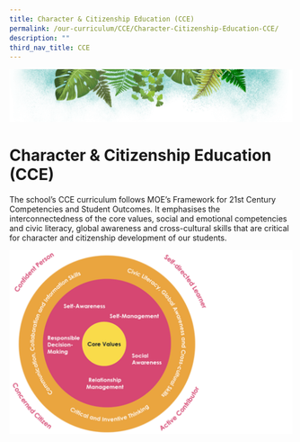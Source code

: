 ```yaml
---
title: Character & Citizenship Education (CCE)
permalink: /our-curriculum/CCE/Character-Citizenship-Education-CCE/
description: ""
third_nav_title: CCE
---
```

![](/images/Banner.png)

# **Character & Citizenship Education (CCE)**

The school’s CCE curriculum follows MOE’s Framework for 21st Century Competencies and Student Outcomes. It emphasises the interconnectedness of the core values, social and emotional competencies and civic literacy, global awareness and cross-cultural skills that are critical for character and citizenship development of our students.

![](/images/CCE.png)